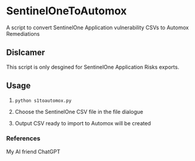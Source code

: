 # SentinelOneToAutomox
A script to convert SentinelOne Application vulnerability CSVs to Automox Remediations

## Dislcamer
This script is only desgined for SentinelOne Application Risks exports.

## Usage
1. `python s1toautomox.py`

2. Choose the SentinelOne CSV file in the file dialogue

3. Output CSV ready to import to Automox will be created

### References
My AI friend ChatGPT
